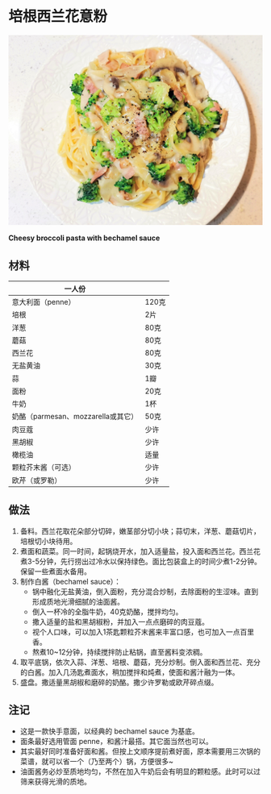# 培根西兰花意粉

![](Images/培根西兰花意粉.jpg)

__Cheesy broccoli pasta with bechamel sauce__

## 材料

| 一人份 |   |
| --- | --- |
| 意大利面（penne） | 120克 |
| 培根 | 2片 |
| 洋葱 | 80克 |
| 蘑菇 | 80克 |
| 西兰花 | 80克 |
| 无盐黄油 | 30克 |
| 蒜 | 1瓣 |
| 面粉 | 20克 |
| 牛奶 | 1杯 |
| 奶酪（parmesan、mozzarella或其它） | 50克 |
| 肉豆蔻 | 少许 |
| 黑胡椒 | 少许 |
| 橄榄油 | 适量 |
| 颗粒芥末酱（可选） | 少许 |
| 欧芹（或罗勒） | 少许 |

## 做法

1. 备料。西兰花取花朵部分切碎，嫩茎部分切小块；蒜切末，洋葱、蘑菇切片，培根切小块待用。
2. 煮面和蔬菜。同一时间，起锅烧开水，加入适量盐，投入面和西兰花。西兰花煮3-5分钟，先行捞出过冷水以保持绿色。面比包装盒上的时间少煮1-2分钟。保留一些煮面水备用。
3. 制作白酱（bechamel sauce）：
	- 锅中融化无盐黄油，倒入面粉，充分混合炒制，去除面粉的生涩味。直到形成质地光滑细腻的油面酱。
	- 倒入一杯冷的全脂牛奶，40克奶酪，搅拌均匀。
	- 撒入适量的盐和黑胡椒粉，并加入一点点磨碎的肉豆蔻。
	- 视个人口味，可以加入1茶匙颗粒芥末酱来丰富口感，也可加入一点百里香。
	- 熬煮10~12分钟，持续搅拌防止粘锅，直至酱料变浓稠。
3. 取平底锅，依次入蒜、洋葱、培根、蘑菇，充分炒制。倒入面和西兰花、充分的白酱。加入几汤匙煮面水，稍加搅拌和炖煮，使面和酱汁融为一体。
4. 盛盘。撒适量黑胡椒和磨碎的奶酪。撒少许罗勒或欧芹碎点缀。

## 注记

- 这是一款快手意面，以经典的 bechamel sauce 为基底。
- 面条最好选用管面 penne，和酱汁最搭。其它面当然也可以。
- 其实最好同时准备好面和酱。但按上文顺序提前煮好面，原本需要用三次锅的菜谱，就可以省一个（乃至两个）锅，方便很多~
- 油面酱务必炒至质地均匀，不然在加入牛奶后会有明显的颗粒感。此时可以过筛来获得光滑的质地。